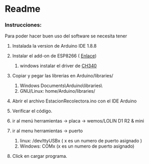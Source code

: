 # Readme 

### **Instrucciones:**

Para poder hacer buen uso del software se necesita tener 

1. Instalada la version de Arduino IDE 1.8.8

2. Instalar el add-on de ESP8266 ( [Enlace]())

   1. windows instalar el driver de [CH340](https://wiki.wemos.cc/downloads)

3. Copiar y pegar las librerias en Arduino/libraries/ 

   1. Windows Documents\Arduino\libraries\
   2. GNU/Linux: home/Arduino/libraries/

4. Abrir el archivo EstacionRecolectora.ino con el IDE Arduino

5. Verificar el código.

6. ir al menú herramientas -> placa -> wemos/LOLIN D1 R2 & mini

7. ir al menu herramientas -> puerto

   1. linux: /dev/ttyUSBx ( x es un numero de puerto asignado )
   2. Windows: COMx (x es un numero de puerto asignado)

8. Click en cargar programa. 

   
